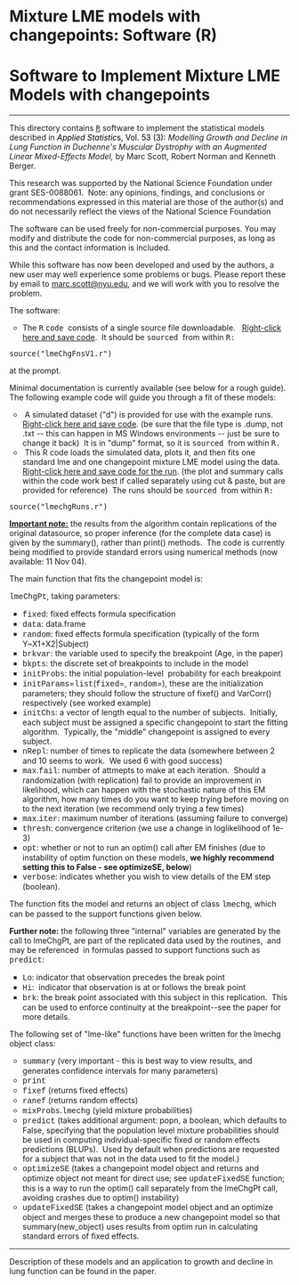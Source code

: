 # Mixture LME models with changepoints: Software (R)

<h1>Software to Implement Mixture LME Models with changepoints</h1>

<div class=MsoNormal align=center style='text-align:center'>

<hr size=2 width="100%" align=center>

</div>

<p class=MsoNormal>This directory contains <a href="http://www.r-project.org"><tt><span
style='font-size:10.0pt'>R</span></tt></a> software to implement the
statistical models described in <i><span style='color:black;layout-grid-mode:
line'>Applied Statistic</span></i><span style='color:black;layout-grid-mode:
line'>s, Vol. 53 (3):</span> <span class=spelle><i>Modelling</i></span><i> Growth
and Decline in Lung Function in Duchenne's Muscular Dystrophy with an Augmented
Linear Mixed-Effects Model, </i>by Marc Scott, Robert Norman and Kenneth
Berger.</p>

<p>This research was supported by the National Science Foundation under grant
SES-0088061.<span style='mso-spacerun:yes'>&nbsp; </span>Note: any opinions,
findings, and conclusions or recommendations expressed in this material are
those of the author(s) and do not necessarily reflect the views of the National
Science Foundation</p>

<p>The software can be used freely for non-commercial purposes. You may modify
and distribute the code for non-commercial purposes, as long as this <a
(./Copyright.html) statement</a> and the contact information is included. </p>

<p>While this software has now been developed and used by the authors, a new
user may well experience some problems or bugs. Please report these by email to
<a href="mailto:marc.scott@nyu.edu">marc.scott@nyu.edu</a>, and we will work
with you to resolve the problem. </p>

<p>The software: </p>

<ul type=circle>
 <li class=MsoNormal style='mso-margin-top-alt:auto;mso-margin-bottom-alt:auto;
     mso-list:l0 level1 lfo1;tab-stops:list .5in'>The <tt><span
     style='font-size:10.0pt'>R</span></tt> <tt><span style='font-size:10.0pt'>code
     </span></tt>consists of a single source file downloadable.&nbsp;&nbsp; <a
     href="http://homepages.nyu.edu/~ms184/Software/mixlme/lmeChgFnsV1.r">Right-click
     here and save code</a>.&nbsp; It should be <tt><span style='font-size:
     10.0pt'>sourced </span></tt>from within <tt><span style='font-size:10.0pt'>R:</span></tt></li>
</ul>

<p><tt><span style='font-size:10.0pt'>source(&quot;lmeChgFnsV1.r&quot;)</span></tt>
</p>

<p>at the prompt. </p>

<p>Minimal documentation is currently available (see below for a rough
guide).&nbsp; The following example code will guide you through a fit of these
models: </p>

<ul type=circle>
 <li class=MsoNormal style='mso-margin-top-alt:auto;mso-margin-bottom-alt:auto;
     mso-list:l2 level1 lfo2;tab-stops:list .5in'>&nbsp;A simulated dataset
     (&quot;d&quot;) is provided for use with the example runs.&nbsp;&nbsp; <a
     href="http://homepages.nyu.edu/~ms184/Software/mixlme/simData.dump">Right-click
     here and save code</a>. (be sure that the file type is .dump, not .txt --
     this can happen in MS Windows environments -- just be sure to change it
     back)&nbsp; It is in &quot;dump&quot; format, so it is <tt><span
     style='font-size:10.0pt'>sourced </span></tt>from within <tt><span
     style='font-size:10.0pt'>R.</span></tt></li>
 <li class=MsoNormal style='mso-margin-top-alt:auto;mso-margin-bottom-alt:auto;
     mso-list:l2 level1 lfo2;tab-stops:list .5in'>&nbsp;This R code loads the
     simulated data, plots it, and then fits one standard lme and one
     changepoint mixture LME model using the data.&nbsp;&nbsp; <a
     href="http://homepages.nyu.edu/~ms184/Software/mixlme/lmechgRuns.r">Right-click
     here and save code for the run</a>. (the plot and summary calls within the
     code work best if called separately using cut &amp; paste, but are
     provided for reference)&nbsp; The runs should be <tt><span
     style='font-size:10.0pt'>sourced </span></tt>from within <tt><span
     style='font-size:10.0pt'>R:</span></tt></li>
</ul>

<p><tt><span style='font-size:10.0pt'>source(&quot;lmechgRuns.r&quot;)</span></tt>
</p>

<p><b><u>Important note:</u></b> the results from the algorithm contain
replications of the original datasource, so proper inference (for the complete
data case) is given by the summary(), rather than print() methods.&nbsp; The
code is currently being modified to provide standard errors using numerical
methods (now available: 11 Nov 04).</p>

<p>The main function that fits the changepoint model is: </p>

<p><span style='font-family:"Courier New"'>lmeChgPt</span>, taking parameters:</p>

<ul type=square>
 <li class=MsoNormal style='mso-margin-top-alt:auto;mso-margin-bottom-alt:auto;
     mso-list:l3 level1 lfo3;tab-stops:list .5in'><span style='font-family:
     "Courier New"'>fixed</span>: fixed effects formula specification</li>
 <li class=MsoNormal style='mso-margin-top-alt:auto;mso-margin-bottom-alt:auto;
     mso-list:l3 level1 lfo3;tab-stops:list .5in'><span style='font-family:
     "Courier New"'>data</span>: data.frame </li>
 <li class=MsoNormal style='mso-margin-top-alt:auto;mso-margin-bottom-alt:auto;
     mso-list:l3 level1 lfo3;tab-stops:list .5in'><span style='font-family:
     "Courier New"'>random</span>: fixed effects formula specification
     (typically of the form Y~X1+X2|Subject)</li>
 <li class=MsoNormal style='mso-margin-top-alt:auto;mso-margin-bottom-alt:auto;
     mso-list:l3 level1 lfo3;tab-stops:list .5in'><span style='font-family:
     "Courier New"'>brkvar</span>: the variable used to specify the breakpoint
     (Age, in the paper)</li>
 <li class=MsoNormal style='mso-margin-top-alt:auto;mso-margin-bottom-alt:auto;
     mso-list:l3 level1 lfo3;tab-stops:list .5in'><span style='font-family:
     "Courier New"'>bkpts</span>: the discrete set of breakpoints to include in
     the model</li>
 <li class=MsoNormal style='mso-margin-top-alt:auto;mso-margin-bottom-alt:auto;
     mso-list:l3 level1 lfo3;tab-stops:list .5in'><span style='font-family:
     "Courier New"'>initProbs</span>: the initial population-level&nbsp;
     probability for each breakpoint</li>
 <li class=MsoNormal style='mso-margin-top-alt:auto;mso-margin-bottom-alt:auto;
     mso-list:l3 level1 lfo3;tab-stops:list .5in'><span style='font-family:
     "Courier New"'>initParams</span>=<span style='font-family:"Courier New"'>list</span>(<span
     style='font-family:"Courier New"'>fixed</span>=, <span style='font-family:
     "Courier New"'>random</span>=), these are the initialization parameters;
     they should follow the structure of fixef() and VarCorr() respectively
     (see worked example)</li>
 <li class=MsoNormal style='mso-margin-top-alt:auto;mso-margin-bottom-alt:auto;
     mso-list:l3 level1 lfo3;tab-stops:list .5in'><span style='font-family:
     "Courier New"'>initChs</span>: a vector of length equal to the number of
     subjects.&nbsp; Initially, each subject must be assigned a specific
     changepoint to start the fitting algorithm.&nbsp; Typically, the
     &quot;middle&quot; changepoint is assigned to every subject.</li>
 <li class=MsoNormal style='mso-margin-top-alt:auto;mso-margin-bottom-alt:auto;
     mso-list:l3 level1 lfo3;tab-stops:list .5in'><span style='font-family:
     "Courier New"'>nRepl</span>: number of times to replicate the data
     (somewhere between 2 and 10 seems to work.&nbsp; We used 6 with good
     success)</li>
 <li class=MsoNormal style='mso-margin-top-alt:auto;mso-margin-bottom-alt:auto;
     mso-list:l3 level1 lfo3;tab-stops:list .5in'><span style='font-family:
     "Courier New"'>max</span>.<span style='font-family:"Courier New"'>fail</span>:
     number of attmepts to make at each iteration.&nbsp; Should a randomization
     (with replication) fail to provide an improvement in likelihood, which can
     happen with the stochastic nature of this EM algorithm, how many times do
     you want to keep trying before moving on to the next iteration (we
     recommend only trying a few times)</li>
 <li class=MsoNormal style='mso-margin-top-alt:auto;mso-margin-bottom-alt:auto;
     mso-list:l3 level1 lfo3;tab-stops:list .5in'><span style='font-family:
     "Courier New"'>max</span>.<span style='font-family:"Courier New"'>iter</span>:
     maximum number of iterations (assuming failure to converge)</li>
 <li class=MsoNormal style='mso-margin-top-alt:auto;mso-margin-bottom-alt:auto;
     mso-list:l3 level1 lfo3;tab-stops:list .5in'><span style='font-family:
     "Courier New"'>thresh</span>: convergence criterion (we use a change in
     loglikelihood of 1e-3)</li>
 <li class=MsoNormal style='mso-margin-top-alt:auto;mso-margin-bottom-alt:auto;
     mso-list:l3 level1 lfo3;tab-stops:list .5in'><span style='font-family:
     "Courier New"'>opt</span>: whether or not to run an optim() call after EM
     finishes (due to instability of optim function on these models, <b>we
     highly recommend setting this to False - see optimizeSE, below</b>)</li>
 <li class=MsoNormal style='mso-margin-top-alt:auto;mso-margin-bottom-alt:auto;
     mso-list:l3 level1 lfo3;tab-stops:list .5in'><span style='font-family:
     "Courier New"'>verbose</span>: indicates whether you wish to view details
     of the EM step (boolean).</li>
</ul>

<p>The function fits the model and returns an object of class <span
style='font-family:"Courier New"'>lmechg</span>, which can be passed to the
support functions given below.</p>

<p><b>Further note:</b> the following three &quot;internal&quot; variables are
generated by the call to lmeChgPt, are part of the replicated data used by the
routines,&nbsp; and may be referenced&nbsp; in formulas passed to support
functions such as <span style='font-family:"Courier New"'>predict</span>:</p>

<ul type=square>
 <li class=MsoNormal style='mso-margin-top-alt:auto;mso-margin-bottom-alt:auto;
     mso-list:l1 level1 lfo4;tab-stops:list .5in'><span style='font-family:
     "Courier New"'>Lo</span>: indicator that observation precedes the break
     point</li>
 <li class=MsoNormal style='mso-margin-top-alt:auto;mso-margin-bottom-alt:auto;
     mso-list:l1 level1 lfo4;tab-stops:list .5in'><span style='font-family:
     "Courier New"'>Hi</span>:&nbsp; indicator that observation is at or
     follows the break point</li>
 <li class=MsoNormal style='mso-margin-top-alt:auto;mso-margin-bottom-alt:auto;
     mso-list:l1 level1 lfo4;tab-stops:list .5in'><span style='font-family:
     "Courier New"'>brk</span>: the break point associated with this subject in
     this replication.&nbsp; This can be used to enforce continuity at the
     breakpoint--see the paper for more details.</li>
</ul>

<p>The following set of &quot;lme-like&quot; functions have been written for
the lmechg object class:</p>

<ul type=circle>
 <li class=MsoNormal style='mso-margin-top-alt:auto;mso-margin-bottom-alt:auto;
     mso-list:l4 level1 lfo5;tab-stops:list .5in'><span style='font-family:
     "Courier New"'>summary</span> (very important - this is best way to view
     results, and generates confidence intervals for many parameters)</li>
 <li class=MsoNormal style='mso-margin-top-alt:auto;mso-margin-bottom-alt:auto;
     mso-list:l4 level1 lfo5;tab-stops:list .5in'><span style='font-family:
     "Courier New"'>print</span></li>
 <li class=MsoNormal style='mso-margin-top-alt:auto;mso-margin-bottom-alt:auto;
     mso-list:l4 level1 lfo5;tab-stops:list .5in'><span style='font-family:
     "Courier New"'>fixef</span> (returns fixed effects)</li>
 <li class=MsoNormal style='mso-margin-top-alt:auto;mso-margin-bottom-alt:auto;
     mso-list:l4 level1 lfo5;tab-stops:list .5in'><span style='font-family:
     "Courier New"'>ranef</span> (returns random effects)</li>
 <li class=MsoNormal style='mso-margin-top-alt:auto;mso-margin-bottom-alt:auto;
     mso-list:l4 level1 lfo5;tab-stops:list .5in'><span style='font-family:
     "Courier New"'>mixProbs</span>.<span style='font-family:"Courier New"'>lmechg</span>
     (yield mixture probabilities) </li>
 <li class=MsoNormal style='mso-margin-top-alt:auto;mso-margin-bottom-alt:auto;
     mso-list:l4 level1 lfo5;tab-stops:list .5in'><span style='font-family:
     "Courier New"'>predict</span> (takes additional argument: popn, a boolean,
     which defaults to False, specifying that the population level mixture
     probabilities should be used in computing individual-specific fixed or
     random effects predictions (BLUPs).&nbsp; Used by default when predictions
     are requested for a subject that was not in the data used to fit the
     model.)</li>
 <li class=MsoNormal style='mso-margin-top-alt:auto;mso-margin-bottom-alt:auto;
     mso-list:l4 level1 lfo5;tab-stops:list .5in'><span style='font-family:
     "Courier New"'>optimizeSE</span> (takes a changepoint model object and
     returns and optimize object not meant for direct use; see <span
     style='font-family:"Courier New"'>updateFixedSE</span> function; this is a
     way to run the optim() call separately from the lmeChgPt call, avoiding
     crashes due to optim() instability)</li>
 <li class=MsoNormal style='mso-margin-top-alt:auto;mso-margin-bottom-alt:auto;
     mso-list:l4 level1 lfo5;tab-stops:list .5in'><span style='font-family:
     "Courier New"'>updateFixedSE</span> (takes a changepoint model object and
     an optimize object and merges these to produce a new changepoint model so
     that summary(new_object) uses results from optim run in calculating
     standard errors of fixed effects.&nbsp; </li>
</ul>

<div class=MsoNormal align=center style='text-align:center'>

<hr size=2 width="100%" align=center>

</div>

<p>Description of these models and an application to growth and decline in lung
function can be found in the paper. </p>

</div>

</body>

</html>
